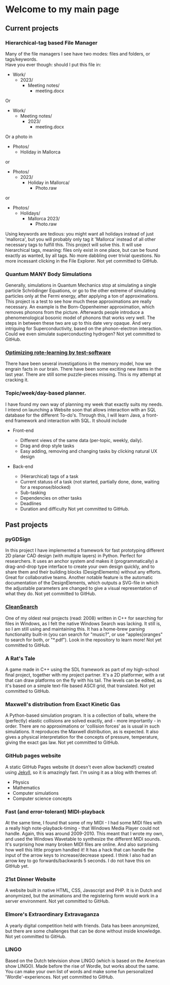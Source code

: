 # Welcome to my main page


## Current projects

### Hierarchical-tag based File Manager

Many of the file managers I see have two modes: files and folders, or tags/keywords.  
Have you ever though: should I put this file in:

- Work/
    - 2023/
         - Meeting notes/
              - meeting.docx

Or
  - Work/
    - Meeting notes/
         - 2023/
              - meeting.docx

Or a photo in 

- Photos/
    - Holiday in Mallorca

or

- Photos/
    - 2023/
       - Holiday in Mallorca/
            - Photo.raw

or

- Photos/
    - Holidays/
       - Mallorca 2023/
            - Photo.raw

Using keywords are tedious: you might want all holidays instead of just 'mallorca', but you will probably only tag it 'Mallorca' instead of all other necessary tags to fulfill this. This project will solve this. It will use hierarchical tags, meaning: files only exist in one place, but can be found exactly as wanted, by all tags. No more dabbling over trivial questions. No more incessant clicking in the File Explorer. Not yet committed to GitHub.

### Quantum MANY Body Simulations

Generally, simulations in Quantum Mechanics stop at simulating a single particle Schrödinger Equations, or go to the other extreme of simulating particles only at the Fermi energy, after applying a ton of approximations. This project is a test to see how much these approximations are really necessary. An example is the Born-Oppenheimer approximation, which removes phonons from the picture. Afterwards people introduce a phenomenological bosonic model of phonons that works very well. The steps in between these two are up to this date very opaque. And very intriguing for Superconductivity, based on the phonon-electron interaction. Could we even simulate superconducting hydrogen? Not yet committed to GitHub.

### [Optimizing rote-learning by test-software](https://github.com/ElmoreV/py_intrarepetition_spacing)

There have been several investigations in the memory model, how we engrain facts in our brain. There have been some exciting new items in the last year. There are still some puzzle-pieces missing. This is my attempt at cracking it.

### Topic/week/day-based planner.

I have found my own way of planning my week that exactly suits my needs. I intend on launching a Website soon that allows interaction with an SQL database for the different To-do's. Through this, I will learn Java, a front-end framework and interaction with SQL. It should include

- Front-end
    - Different views of the same data (per-topic, weekly, daily).
    - Drag and drop style tasks
    - Easy adding, removing and changing tasks by clicking natural UX design

- Back-end
    - (Hierarchical) tags of a task
    - Current statuss of a task (not started, partially done, done, waiting for a response/blocked)
    - Sub-tasking
    - Dependencies on other tasks
    - Deadlines
    - Duration and difficulty
Not yet committed to GitHub.

## Past projects

### pyGDSign

In this project I have implemented a framework for fast prototyping different 2D planar CAD design (with multiple layers) in Python. Perfect for researchers. It uses an anchor system and makes it (programmatically) a drag-and-drop type interface to create your own design quickly, and to share them and their building blocks (DesignElements) without any efforts. Great for collaborative teams.
Another notable feature is the automatic documentation of the DesignElements, which outputs a SVG-file in which the adjustable parameters are changed to give a visual representation of what they do. Not yet committed to GitHub.

### [CleanSearch](https://github.com/ElmoreV/CleanSearch)

One of my oldest real projects (read: 2008) written in C++ for searching for files in Windows, as I felt the native Windows Search was lacking. It still is, so I am still using and maintaining this.
It has a home-brew parsing functionality built-in (you can search for "music?", or use "apples|oranges" to search for both, or "*.pdf"). Look in the repository to learn more! Not yet committed to GitHub.

### A Rat's Tale

A game made in C++ using the SDL framework as part of my high-school final project, together with my project partner. It's a 2D platformer, with a rat that can draw platforms on the fly with his tail. The levels can be edited, as it's based on a simple text-file based ASCII grid, that translated. Not yet committed to GitHub.

### Maxwell's distribution from Exact Kinetic Gas</b>

A Python-based simulation program. It is a collection of balls, where the (perfectly) elastic collisions are solved exactly, and - more importantly - in order. There are no approximations or 'collision forces' as is usual in such simulations. It reproduces the Maxwell distribution, as is expected. It also gives a physical interpretation for the concepts of pressure, temperature, giving the exact gas law. Not yet committed to GitHub.

### GitHub pages website

A static GitHub Pages website (it doesn't even allow backend!) created using [Jekyll](https://jekyllrb.com/), so it is amazingly fast. I'm using it as a blog with themes of:

- Physics
- Mathematics
- Computer simulations
- Computer science concepts

### Fast (and error-tolerant) MIDI-playback

At the same time, I found that some of my MIDI - I had some MIDI files with a really high note-playback-timing - that Windows Media Player could not handle. Again, this was around 2009-2010. This meant that I wrote my own, and used the Windows Wavetable to synthesize the different MIDI sounds. It's surprising how many broken MIDI files are online. And also surprising how well this little program handled it! It has a hack that can handle the input of the arrow keys to increase/decrease speed. I think I also had an arrow key to go forwards/backwards 5 seconds. I do not have this on GitHub yet. 

### 21st Dinner Website

A website built in native HTML, CSS, Javascript and PHP. It is in Dutch and anonymized, but the animations and the registering form would work in a server environment. Not yet committed to GitHub.

### Elmore's Extraordinary Extravaganza

A yearly digital competition held with friends. Data has been anonymized, but there are some challenges that can be done without inside knowledge. Not yet committed to GitHub.

### LINGO

Based on the Dutch television show LINGO (which is based on the American show LINGO). Made before the rise of Wordle, but works about the same. You can make your own list of words and make some fun personalized 'Wordle'-experiences. Not yet committed to GitHub.




<!--
**ElmoreV/ElmoreV** is a ✨ _special_ ✨ repository because its `README.md` (this file) appears on your GitHub profile.

Here are some ideas to get you started:

- 🔭 I’m currently working on ...
- 🌱 I’m currently learning ...
- 👯 I’m looking to collaborate on ...
- 🤔 I’m looking for help with ...
- 💬 Ask me about ...
- 📫 How to reach me: ...
- 😄 Pronouns: ...
- ⚡ Fun fact: ...
-->
